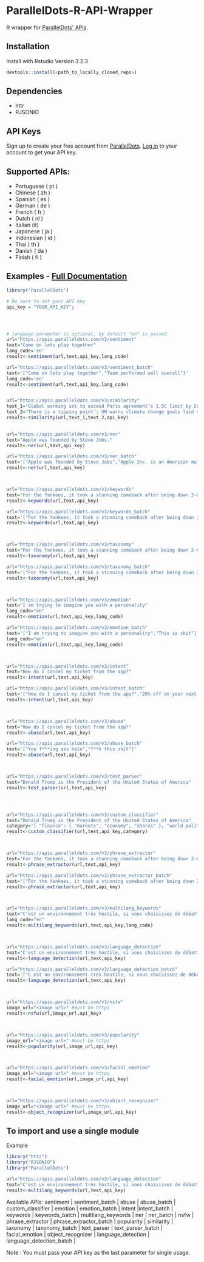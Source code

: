 ParallelDots-R-API-Wrapper
===============================

R wrapper for [ParallelDots' APIs](https://www.paralleldots.com/text-analysis-apis).

Installation
------------
Install with Rstudio
Version 3.2.3

```r
devtools::install(<path_to_locally_cloned_repo>)
```

Dependencies
-------------
- httr
- RJSONIO


API Keys
----------------
Sign up to create your free account from [ParallelDots](https://www.paralleldots.com/sign-up).
[Log in](https://user.apis.paralleldots.com/login) to your account to get your API key.

Supported APIs:
---------------

- Portuguese ( pt )
- Chinese ( zh )
- Spanish ( es )
- German ( de )
- French ( fr )
- Dutch ( nl )
- Italian (it)
- Japanese ( ja )
- Indonesian ( id )
- Thai ( th )
- Danish ( da )
- Finish ( fi )


Examples - [Full Documentation](https://www.paralleldots.com/docs)
-------------------------------

```r
library("ParallelDots")

# Be sure to set your API key
api_key = "YOUR_API_KEY";




# language parameter is optional, by default "en" is passed.
url="https://apis.paralleldots.com/v3/sentiment"
text="Come on lets play together"
lang_code='en'
result<-sentiment(url,text,api_key,lang_code)	

url="https://apis.paralleldots.com/v3/sentiment_batch"
text='["Come on lets play together","Team performed well overall"]'
lang_code='en'
result<-sentiment(url,text,api_key,lang_code)	


url="https://apis.paralleldots.com/v3/similarity"
text_1="Global warming set to exceed Paris agreement’s 1.5C limit by 2040s, according to draft UN report"
text_2="There is a tipping point’: UN warns climate change goals laid out in Paris accord are almost out of reach"
result<-similarity(url,text_1,text_2,api_key)
	

url="https://apis.paralleldots.com/v3/ner"
text="Apple was founded by Steve Jobs."
result<-ner(url,text,api_key)

url="https://apis.paralleldots.com/v3/ner_batch"
text='["Apple was founded by Steve Jobs","Apple Inc. is an American multinational technology company headquartered in Cupertino."]'
result<-ner(url,text,api_key)



url="https://apis.paralleldots.com/v3/keywords"
text="For the Yankees, it took a stunning comeback after being down 2-0 to the Indians in the American League Division Series. For the Astros, it took beating Chris Sale to top the Red Sox."
result<-keywords(url,text,api_key)

url="https://apis.paralleldots.com/v3/keywords_batch"
text='["For the Yankees, it took a stunning comeback after being down 2-0 to the Indians in the American League Division Series. For the Astros, it took beating Chris Sale to top the Red Sox.","U.S. stocks edged higher on Friday, with the S&P 500 hitting a more than five-month high, as gains in industrials and other areas offset a drop in financials. Fred Katayama reports."]'
result<-keywords(url,text,api_key)



url="https://apis.paralleldots.com/v3/taxonomy"
text="For the Yankees, it took a stunning comeback after being down 2-0 to the Indians in the American League Division Series. For the Astros, it took beating Chris Sale to top the Red Sox."
result<-taxonomy(url,text,api_key)

url="https://apis.paralleldots.com/v3/taxonomy_batch"
text='["For the Yankees, it took a stunning comeback after being down 2-0 to the Indians in the American League Division Series. For the Astros, it took beating Chris Sale to top the Red Sox.","U.S. stocks edged higher on Friday, with the S&P 500 hitting a more than five-month high, as gains in industrials and other areas offset a drop in financials. Fred Katayama reports."]'
result<-taxonomy(url,text,api_key)



url="https://apis.paralleldots.com/v3/emotion"
text="I am trying to imagine you with a personality"
lang_code="en"
result<-emotion(url,text,api_key,lang_code)

url="https://apis.paralleldots.com/v3/emotion_batch"
text='["I am trying to imagine you with a personality","This is shit"]'
lang_code="en"
result<-emotion(url,text,api_key,lang_code)



url="https://apis.paralleldots.com/v3/intent"
text="How do I cancel my ticket from the app?"
result<-intent(url,text,api_key)

url="https://apis.paralleldots.com/v3/intent_batch"
text='["How do I cancel my ticket from the app?","20% off on your next Uber ride"]'
result<-intent(url,text,api_key)



url="https://apis.paralleldots.com/v3/abuse"
text="How do I cancel my ticket from the app?"
result<-abuse(url,text,api_key)

url="https://apis.paralleldots.com/v3/abuse_batch"
text='["You f***ing ass hole","f**k this shit"]'
result<-abuse(url,text,api_key)



url="https://apis.paralleldots.com/v3/test_parser"
text="Donald Trump is the President of the United States of America"
result<-test_parser(url,text,api_key)




url="https://apis.paralleldots.com/v3/custom_classifier"
text="Donald Trump is the President of the United States of America"
category='{ "finance": { "markets", "economy", "shares" }, "world politics": { "diplomacy", "UN", "war" } }'
result<-custom_classifier(url,text,api_key,category)



url="https://apis.paralleldots.com/v3/phrase_extractor"
text="For the Yankees, it took a stunning comeback after being down 2-0 to the Indians in the American League Division Series. For the Astros, it took beating Chris Sale to top the Red Sox."
result<-phrase_extractor(url,text,api_key)

url="https://apis.paralleldots.com/v3/phrase_extractor_batch"
text='["For the Yankees, it took a stunning comeback after being down 2-0 to the Indians in the American League Division Series. For the Astros, it took beating Chris Sale to top the Red Sox.","U.S. stocks edged higher on Friday, with the S&P 500 hitting a more than five-month high, as gains in industrials and other areas offset a drop in financials. Fred Katayama reports."]'
result<-phrase_extractor(url,text,api_key)



url="https://apis.paralleldots.com/v3/multilang_keywords"
text="C'est un environnement très hostile, si vous choisissez de débattre ici, vous serez vicieusement attaqué par l'opposition"
lang_code="en"
result<-multilang_keywords(url,text,api_key,lang_code)



url="https://apis.paralleldots.com/v3/language_detection"
text="C'est un environnement très hostile, si vous choisissez de débattre ici, vous serez vicieusement attaqué par l'opposition"
result<-language_detection(url,text,api_key)

url="https://apis.paralleldots.com/v3/language_detection_batch"
text='["C est un environnement très hostile, si vous choisissez de débattre ici, vous serez vicieusement attaqué par l opposition","El hardware inalámbrico no autorizado se puede introducir fácilmente. Los puntos de acceso inalámbricos son relativamente poco costosos y se implementan fácilmente"]'
result<-language_detection(url,text,api_key)



url="https://apis.paralleldots.com/v3/nsfw"
image_url="<image url>" #must be https
result<-nsfw(url,image_url,api_key)



url="https://apis.paralleldots.com/v3/popularity"
image_url="<image url>" #must be https
result<-popularity(url,image_url,api_key)



url="https://apis.paralleldots.com/v3/facial_emotion"
image_url="<image url>" #must be https
result<-facial_emotion(url,image_url,api_key)



url="https://apis.paralleldots.com/v3/object_recognizer"
image_url="<image url>" #must be https
result<-object_recognizer(url,image_url,api_key)


```

To import and use a single module
-------------------

Example

```r
library("httr")
library("RJSONIO")
library("ParallelDots")

url="https://apis.paralleldots.com/v3/language_detection"
text="C'est un environnement très hostile, si vous choisissez de débattre ici, vous serez vicieusement attaqué par l'opposition"
result<-multilang_keywords(url,text,api_key)

```
 Available APIs: sentiment | sentiment_batch | abuse | abuse_batch | custom_classifier | emotion | emotion_batch | intent |intent_batch | keywords | keywords_batch | multilang_keywords | ner | ner_batch | nsfw | phrase_extractor | phrase_extractor_batch | popularity | similarity | taxonomy | taxonomy_batch | text_parser | text_parser_batch | facial_emotion | object_recognizer |  language_detection | language_detection_batch |

Note : You must pass your API key as the last parameter for single usage.
